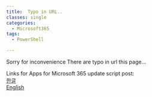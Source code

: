 ```yaml
---
title:  Typo in URL..
classes: single
categories:
  - Microsoft365
tags:
  - PowerShell

---
```


Sorry for inconvenience
There are typo in url this page...

Links for Apps for Microsoft 365 update script post:  
[한글](https://blog.scho.kr/ko-kr/microsoft365/Office365-Update-script/)  
[English](https://blog.scho.kr/en-us/microsoft365/Office365-Update-script/)  
